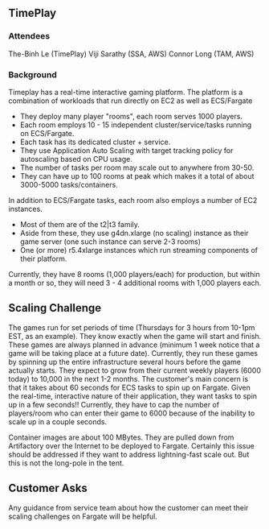 ## TimePlay ##
### Attendees ###
The-Binh Le (TimePlay)
Viji Sarathy (SSA, AWS)
Connor Long (TAM, AWS)

### Background ###
Timeplay has a real-time interactive gaming platform.
The platform is a combination of workloads that run directly on EC2 as well as ECS/Fargate

- They deploy many player "rooms", each room serves 1000 players. 
- Each room employs 10 - 15 independent cluster/service/tasks running on ECS/Fargate. 
- Each task has its dedicated cluster + service. 
- They use Application Auto Scaling with target tracking policy for autoscaling based on CPU usage. 
- The number of tasks per room may scale out to anywhere from 30-50. 
- They can have up to 100 rooms at peak which makes it a total of about 3000-5000 tasks/containers.

In addition to ECS/Fargate tasks, each room also employs a number of EC2 instances. 
- Most of them are of the t2|t3 family.
- Aside from these, they use g4dn.xlarge (no scaling) instance as their game server (one such instance can serve 2-3 rooms)
- One (or more) r5.4xlarge instances which run streaming components of their platform. 

Currently, they have 8 rooms (1,000 players/each) for production, but within a month or so, they will need 3 - 4 additional rooms with 1,000 players each.

## Scaling Challenge ##
The games run for set periods of time (Thursdays for 3 hours from 10-1pm EST, as an example). They know exactly when the game will start and finish. These games are always planned in advance (minimum 1 week notice that a game will be taking place at a future date). Currently, they run these games by spinning up the entire infrastructure several hours before the game actually starts. They expect to grow from their current weekly players (6000 today) to 10,000 in the next 1-2 months. The customer's main concern is that it takes about 60 seconds for ECS tasks to spin up on Fargate. Given the real-time, interactive nature of their application, they want tasks to spin up in a few seconds!! Currently, they have to cap the number of players/room who can enter their game to 6000 because of the inability to scale up in a couple seconds. 

Container images are about 100 MBytes. They are pulled down from Artifactory over the Internet to be deployed to Fargate. Certainly this issue should be addressed if they want to address lightning-fast scale out. But this is not the long-pole in the tent.

## Customer Asks ##
Any guidance from service team about how the customer can meet their scaling challenges on Fargate will be helpful.
